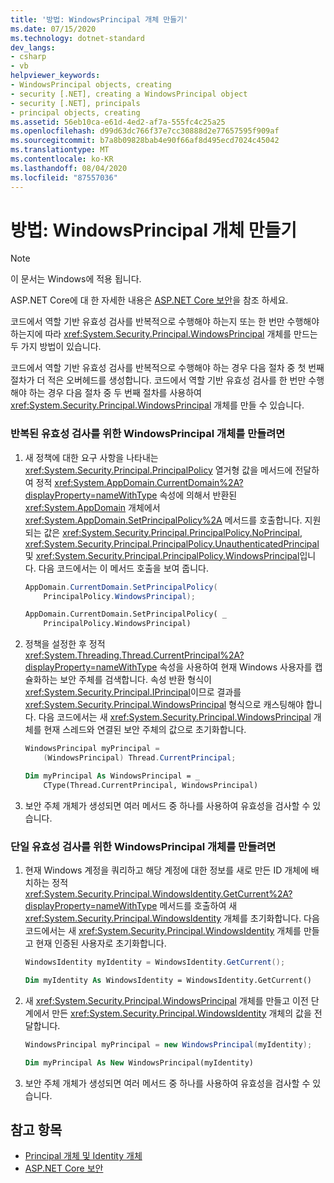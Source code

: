 ```yaml
---
title: '방법: WindowsPrincipal 개체 만들기'
ms.date: 07/15/2020
ms.technology: dotnet-standard
dev_langs:
- csharp
- vb
helpviewer_keywords:
- WindowsPrincipal objects, creating
- security [.NET], creating a WindowsPrincipal object
- security [.NET], principals
- principal objects, creating
ms.assetid: 56eb10ca-e61d-4ed2-af7a-555fc4c25a25
ms.openlocfilehash: d99d63dc766f37e7cc30888d2e77657595f909af
ms.sourcegitcommit: b7a8b09828bab4e90f66af8d495ecd7024c45042
ms.translationtype: MT
ms.contentlocale: ko-KR
ms.lasthandoff: 08/04/2020
ms.locfileid: "87557036"
---
```

# <a name="how-to-create-a-windowsprincipal-object"></a>방법: WindowsPrincipal 개체 만들기

> [!NOTE]
> 이 문서는 Windows에 적용 됩니다.
>
> ASP.NET Core에 대 한 자세한 내용은 [ASP.NET Core 보안](/aspnet/core/security/)을 참조 하세요.

코드에서 역할 기반 유효성 검사를 반복적으로 수행해야 하는지 또는 한 번만 수행해야 하는지에 따라 <xref:System.Security.Principal.WindowsPrincipal> 개체를 만드는 두 가지 방법이 있습니다.  
  
코드에서 역할 기반 유효성 검사를 반복적으로 수행해야 하는 경우 다음 절차 중 첫 번째 절차가 더 적은 오버헤드를 생성합니다. 코드에서 역할 기반 유효성 검사를 한 번만 수행해야 하는 경우 다음 절차 중 두 번째 절차를 사용하여 <xref:System.Security.Principal.WindowsPrincipal> 개체를 만들 수 있습니다.  
  
### <a name="to-create-a-windowsprincipal-object-for-repeated-validation"></a>반복된 유효성 검사를 위한 WindowsPrincipal 개체를 만들려면  
  
1. 새 정책에 대한 요구 사항을 나타내는 <xref:System.Security.Principal.PrincipalPolicy> 열거형 값을 메서드에 전달하여 정적 <xref:System.AppDomain.CurrentDomain%2A?displayProperty=nameWithType> 속성에 의해서 반환된 <xref:System.AppDomain> 개체에서 <xref:System.AppDomain.SetPrincipalPolicy%2A> 메서드를 호출합니다. 지원되는 값은 <xref:System.Security.Principal.PrincipalPolicy.NoPrincipal>, <xref:System.Security.Principal.PrincipalPolicy.UnauthenticatedPrincipal> 및 <xref:System.Security.Principal.PrincipalPolicy.WindowsPrincipal>입니다. 다음 코드에서는 이 메서드 호출을 보여 줍니다.  
  
    ```csharp  
    AppDomain.CurrentDomain.SetPrincipalPolicy(  
        PrincipalPolicy.WindowsPrincipal);  
    ```  
  
    ```vb  
    AppDomain.CurrentDomain.SetPrincipalPolicy( _  
        PrincipalPolicy.WindowsPrincipal)  
    ```  
  
2. 정책을 설정한 후 정적 <xref:System.Threading.Thread.CurrentPrincipal%2A?displayProperty=nameWithType> 속성을 사용하여 현재 Windows 사용자를 캡슐화하는 보안 주체를 검색합니다. 속성 반환 형식이 <xref:System.Security.Principal.IPrincipal>이므로 결과를 <xref:System.Security.Principal.WindowsPrincipal> 형식으로 캐스팅해야 합니다. 다음 코드에서는 새 <xref:System.Security.Principal.WindowsPrincipal> 개체를 현재 스레드와 연결된 보안 주체의 값으로 초기화합니다.  
  
    ```csharp  
    WindowsPrincipal myPrincipal =
        (WindowsPrincipal) Thread.CurrentPrincipal;  
    ```  
  
    ```vb  
    Dim myPrincipal As WindowsPrincipal = _  
        CType(Thread.CurrentPrincipal, WindowsPrincipal)
    ```  
  
3. 보안 주체 개체가 생성되면 여러 메서드 중 하나를 사용하여 유효성을 검사할 수 있습니다.  
  
### <a name="to-create-a-windowsprincipal-object-for-a-single-validation"></a>단일 유효성 검사를 위한 WindowsPrincipal 개체를 만들려면  
  
1. 현재 Windows 계정을 쿼리하고 해당 계정에 대한 정보를 새로 만든 ID 개체에 배치하는 정적 <xref:System.Security.Principal.WindowsIdentity.GetCurrent%2A?displayProperty=nameWithType> 메서드를 호출하여 새 <xref:System.Security.Principal.WindowsIdentity> 개체를 초기화합니다. 다음 코드에서는 새 <xref:System.Security.Principal.WindowsIdentity> 개체를 만들고 현재 인증된 사용자로 초기화합니다.  
  
    ```csharp  
    WindowsIdentity myIdentity = WindowsIdentity.GetCurrent();  
    ```  
  
    ```vb  
    Dim myIdentity As WindowsIdentity = WindowsIdentity.GetCurrent()  
    ```  
  
2. 새 <xref:System.Security.Principal.WindowsPrincipal> 개체를 만들고 이전 단계에서 만든 <xref:System.Security.Principal.WindowsIdentity> 개체의 값을 전달합니다.  
  
    ```csharp  
    WindowsPrincipal myPrincipal = new WindowsPrincipal(myIdentity);  
    ```  
  
    ```vb  
    Dim myPrincipal As New WindowsPrincipal(myIdentity)  
    ```  
  
3. 보안 주체 개체가 생성되면 여러 메서드 중 하나를 사용하여 유효성을 검사할 수 있습니다.  
  
## <a name="see-also"></a>참고 항목

- [Principal 개체 및 Identity 개체](principal-and-identity-objects.md)
- [ASP.NET Core 보안](https://docs.microsoft.com/aspnet/core/security/)
